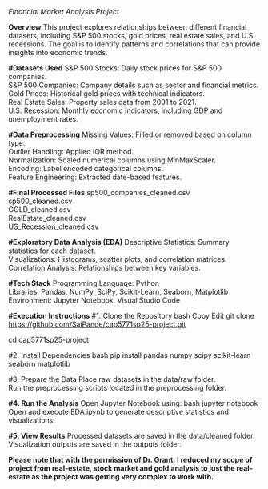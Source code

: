 *Financial Market Analysis Project*

**Overview**
This project explores relationships between different financial datasets, including S&P 500 stocks, gold prices, real estate sales, and U.S. recessions. The goal is to identify patterns and correlations that can provide insights into economic trends.

**#Datasets Used**
S&P 500 Stocks: Daily stock prices for S&P 500 companies.<br>
S&P 500 Companies: Company details such as sector and financial metrics.<br>
Gold Prices: Historical gold prices with technical indicators.<br>
Real Estate Sales: Property sales data from 2001 to 2021.<br>
U.S. Recession: Monthly economic indicators, including GDP and unemployment rates.

**#Data Preprocessing**
Missing Values: Filled or removed based on column type.<br>
Outlier Handling: Applied IQR method.<br>
Normalization: Scaled numerical columns using MinMaxScaler.<br>
Encoding: Label encoded categorical columns.<br>
Feature Engineering: Extracted date-based features.<br>

**#Final Processed Files**
sp500_companies_cleaned.csv<br>
sp500_cleaned.csv<br>
GOLD_cleaned.csv<br>
RealEstate_cleaned.csv<br>
US_Recession_cleaned.csv<br>

**#Exploratory Data Analysis (EDA)**
Descriptive Statistics: Summary statistics for each dataset.<br>
Visualizations: Histograms, scatter plots, and correlation matrices.<br>
Correlation Analysis: Relationships between key variables.<br>

**#Tech Stack**
Programming Language: Python<br>
Libraries: Pandas, NumPy, SciPy, Scikit-Learn, Seaborn, Matplotlib<br>
Environment: Jupyter Notebook, Visual Studio Code

**#Execution Instructions**
#1. Clone the Repository
bash
Copy
Edit
git clone https://github.com/SaiPande/cap5771sp25-project.git

cd cap5771sp25-project

#2. Install Dependencies
bash
pip install pandas numpy scipy scikit-learn seaborn matplotlib

#3. Prepare the Data
Place raw datasets in the data/raw folder.<br>
Run the preprocessing scripts located in the preprocessing folder.

**#4. Run the Analysis**
Open Jupyter Notebook using:
bash
jupyter notebook
Open and execute EDA.ipynb to generate descriptive statistics and visualizations.

**#5. View Results**
Processed datasets are saved in the data/cleaned folder.<br>
Visualization outputs are saved in the outputs folder.


**Please note that with the permission of Dr. Grant, I reduced my scope of project from real-estate, stock market and gold analysis to just the real-estate as the project was getting very complex to work with.**

